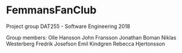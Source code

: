 # FemmansFanClub
Project group DAT255 - Software Engineering 2018

Group members: 
Olle Hansson
John Fransson
Jonathan Boman
Niklas Westerberg
Fredrik Josefson
Emil Kindgren
Rebecca Hjertonsson
